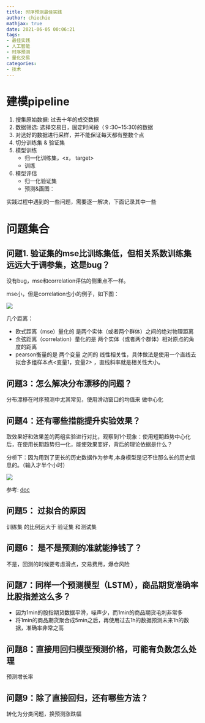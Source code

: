 ```yaml
---
title: 时序预测最佳实践
author: chiechie
mathjax: true
date: 2021-06-05 00:06:21
tags: 
- 最佳实践
- 人工智能
- 时序预测
- 量化交易
categories: 
- 技术
---
```


# 建模pipeline

1. 搜集原始数据: 过去十年的成交数据
2. 数据筛选: 选择交易日，固定时间段（９:30~15:30)的数据
3. 对选好的数据进行采样，并不能保证每天都有整数个点
4. 切分训练集 & 验证集
5. 模型训练
    - 归一化训练集，<x， target>
    - 训练
6. 模型评估
    - 归一化验证集
    - 预测&画图：


实践过程中遇到的一些问题，需要逐一解决，下面记录其中一些

# 问题集合

    
## 问题1. 验证集的mse比训练集低，但相关系数训练集远远大于调参集，这是bug？

没有bug，mse和correlation评估的侧重点不一样。

mse小，但是correlation也小的例子，如下图：

![](https://firebasestorage.googleapis.com/v0/b/firescript-577a2.appspot.com/o/imgs%2Fapp%2Frf_learning%2FNUSWvXNmWb.png?alt=media&token=8c03a9f3-60e1-424d-879e-3371c1516623)

几个距离：

- 欧式距离（mse）量化的 是两个实体（或者两个群体）之间的绝对物理距离
- 余弦距离（correlation）量化的是 两个实体（或者两个群体）相对原点的角度的距离
- pearson衡量的是 两个变量 之间的 线性相关性，具体做法是使用一个直线去拟合多组样本点<变量1，变量2> ，直线斜率就是相关性大小。

## 问题3：怎么解决分布漂移的问题？

分布漂移在时序预测中尤其常见，使用滑动窗口的均值来 做中心化

## 问题4：还有哪些措能提升实验效果？

取效果好和效果差的两组实验进行对比，观察到1个现象：使用短期趋势中心化后，在使用长期趋势归一化，能使效果变好，背后的理论依据是什么？

分析下：因为用到了更长的历史数据作为参考,本身模型是记不住那么长的历史信息的。（输入才半个小时）

![](https://firebasestorage.googleapis.com/v0/b/firescript-577a2.appspot.com/o/imgs%2Fapp%2Frf_learning%2Fg6FAdLzkOj.png?alt=media&token=362ed41e-1773-4ff5-ac41-a3095f75bb86)

参考: [doc](https://github.com/Arturus/kaggle-web-traffic/blob/master/how_it_works.md)

## 问题5： 过拟合的原因

训练集 的比例远大于 验证集 和测试集

## 问题6： 是不是预测的准就能挣钱了？

不是，回测的时候要考虑滑点，交易费用，爆仓风险

## 问题7：同样一个预测模型（LSTM），商品期货准确率比股指差这么多？

- 因为1min的股指期货数据平滑，噪声少，而1min的商品期货毛刺非常多
- 将1min的商品期货聚合成5min之后，再使用过去1h的数据预测未来1h的数据，准确率非常之高

## 问题8：直接用回归模型预测价格，可能有负数怎么处理

预测增长率

## 问题9：除了直接回归，还有哪些方法？

转化为分类问题，换预测涨跌幅

